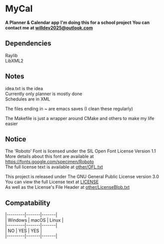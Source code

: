 # MyCal
__A Planner & Calendar app__
__I'm doing this for a school project__
__You can contact me at [willdev2025@outlook.com](mailto:willdev2025@outlook.com)__
## Dependencies
Raylib  
LibXML2  

## Notes  
idea.txt is the idea  
Currently only planner is mostly done    
Schedules are in XML  

The files ending in ~ are emacs saves (I clean these regularly)  
  
The Makefile is just a wrapper around CMake and others to make my life easier  

## Notice  
The 'Roboto' Font is licensed under the SIL Open Font License Version 1.1  
More details about this font are available at https://fonts.google.com/specimen/Roboto  
The full license text is available at [other/OFL.txt](other/OFL.txt)  

This project is released under The GNU General Public License version 3.0  
You can view the full License text at [LICENSE](LICENSE)  
As well as the License's File Header at [other/LicenseBlob.txt](other/LicenseBlob.txt)

## Compatability  
|---------|-------|-------|  
| Windows | macOS | Linux |  
|---------|-------|-------|  
| NO      | YES   | YES   |  
|---------|-------|-------|  
